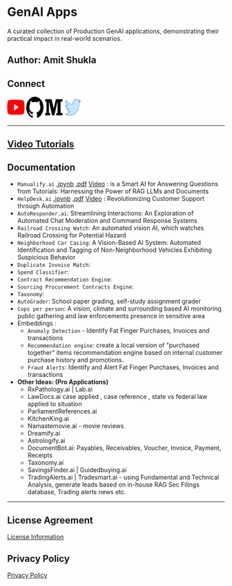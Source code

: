 # GenAI Apps

A curated collection of Production GenAI applications, demonstrating their practical impact in real-world scenarios.

## Author: Amit Shukla

## Connect

[<img src="https://github.com/AmitXShukla/AmitXShukla.github.io/blob/master/assets/icons/youtube.svg" width=40 height=50>](https://youtube.com/@Amit.Shukla)
[<img src="https://github.com/AmitXShukla/AmitXShukla.github.io/blob/master/assets/icons/github.svg" width=40 height=50>](https://github.com/AmitXShukla)
[<img src="https://github.com/AmitXShukla/AmitXShukla.github.io/blob/master/assets/icons/medium.svg" width=40 height=50>](https://medium.com/@Amit-Shukla)
[<img src="https://github.com/AmitXShukla/AmitXShukla.github.io/blob/master/assets/icons/twitter_1.svg" width=40 height=50>](https://twitter.com/ashuklax)

---
## [Video Tutorials](https://youtube.com/@Amit.Shukla)

## Documentation

- `Manualify.ai` [.ipynb](./Manualify/src/Manualify.ipynb) [.pdf](./docs/Manualify.pdf) [Video](https://youtube.com/@Amit.Shukla)
    : is a Smart AI for Answering Questions from Tutorials: Harnessing the Power of RAG LLMs and Documents
- `HelpDesk.ai` [.ipynb](./HelpDesk/src/HelpDesk.ipynb) [.pdf](./docs/HelpDesk.pdf) [Video](https://youtube.com/@Amit.Shukla) : Revolutionizing Customer Support through Automation
- `AutoResponder.ai`: Streamlining Interactions: An Exploration of Automated Chat Moderation and Command Response Systems
- `Railroad Crossing Watch`: An automated vision AI, which watches Railroad Crossing for Potential Hazard
- `Neighborhood Car Casing`: A Vision-Based AI System: Automated Identification and Tagging of Non-Neighborhood Vehicles Exhibiting Suspicious Behavior
- `Duplicate Invoice Match`:
- `Spend Classifier`:
- `Contract Recommendation Engine`:
- `Sourcing Procurement Contracts Engine`:
- `Taxonomy`:
- `AutoGrader`: School paper grading, self-study assignment grader
- `Cops per person`: A vision, climate and surrounding based AI monitoring public gathering and law enforcements presence in sensitive area
- Embeddings :
    - `Anomaly Detection` - Identify Fat Finger Purchases, Invoices and transactions
    - `Recommendation engine`: create a local version of "purchased together" items recommendation engine based on internal customer purchase history and promotions.
    - `Fraud Alerts`:  Identify and Alert Fat Finger Purchases, Invoices and transactions
- **Other Ideas: (Pro Applications)**
    - RxPathology.ai | Lab.ai
    - LawDocs.ai case applied , case reference , state vs federal law applied to situation 
    - ParliamentReferences.ai
    - KitchenKing.ai
    - Namastemovie.ai - movie reviews
    - Dreamify.ai
    - Astrologify.ai
    - DocumentBot.ai: Payables, Receivables, Voucher, Invoice, Payment, Receipts
    - Taxonomy.ai
    - SavingsFinder.ai | Guidedbuying.ai
    - TradingAlerts.ai | Tradesmart.ai - using Fundamental and Technical Analysis, generate leads based on in-house RAG Sec Filings database, Trading alerts news etc.

---

## License Agreement

[License Information](https://github.com/AmitXShukla/GenAI/blob/master/LICENSE)

## Privacy Policy

[Privacy Policy](https://github.com/AmitXShukla/GenAI/blob/master/LICENSE)
